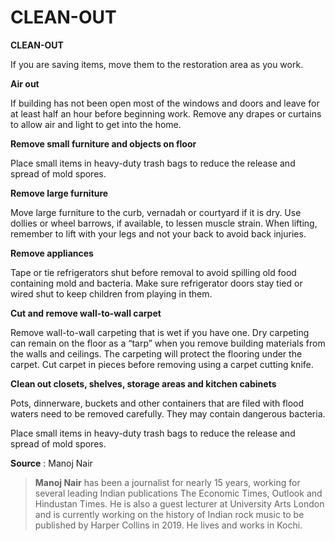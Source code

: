 # CLEAN-OUT

**CLEAN-OUT**

If you are saving items, move them to the restoration area as you work.

**Air out**

If building has not been open most of the windows and doors and leave for at least half an hour before beginning work. Remove any drapes or curtains to allow air and light to get into the home.

**Remove small furniture and objects on floor**

Place small items in heavy-duty trash bags to reduce the release and spread of mold spores.

**Remove large furniture**

Move large furniture to the curb, vernadah or courtyard if it is dry. Use dollies or wheel barrows, if available, to lessen muscle strain. When lifting, remember to lift with your legs and not your back to avoid back injuries.

**Remove appliances**

Tape or tie refrigerators shut before removal to avoid spilling old food containing mold and bacteria. Make sure refrigerator doors stay tied or wired shut to keep children from playing in them.

**Cut and remove wall-to-wall carpet**

Remove wall-to-wall carpeting that is wet if you have one. Dry carpeting can remain on the floor as a “tarp” when you remove building materials from the walls and ceilings. The carpeting will protect the flooring under the carpet. Cut carpet in pieces before removing using a carpet cutting knife.

**Clean out closets, shelves, storage areas and kitchen cabinets**

Pots, dinnerware, buckets and other containers that are filed with flood waters need to be removed carefully. They may contain dangerous bacteria.

Place small items in heavy-duty trash bags to reduce the release and spread of mold spores.

**Source** : Manoj Nair

> **Manoj Nair** has been a journalist for nearly 15 years, working for several leading Indian publications The Economic Times, Outlook and Hindustan Times. He is also a guest lecturer at University Arts London and is currently working on the history of Indian rock music to be published by Harper Collins in 2019. He lives and works in Kochi.

